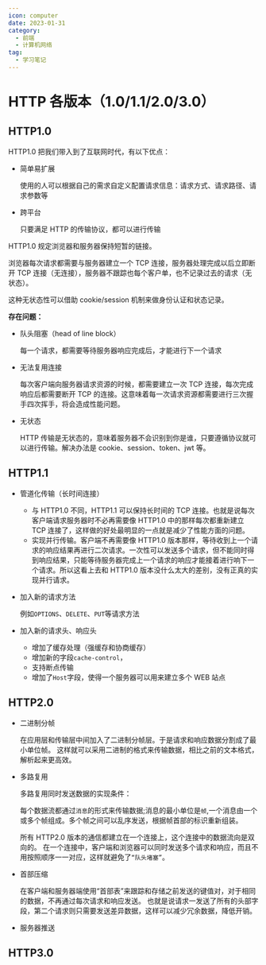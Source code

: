 ```yaml
---
icon: computer
date: 2023-01-31
category:
  - 前端
  - 计算机网络
tag:
  - 学习笔记
---
```


# HTTP 各版本（1.0/1.1/2.0/3.0）

## HTTP1.0

HTTP1.0 把我们带入到了互联网时代，有以下优点：

- 简单易扩展

  使用的人可以根据自己的需求自定义配置请求信息：请求方式、请求路径、请求参数等

- 跨平台

  只要满足 HTTP 的传输协议，都可以进行传输

HTTP1.0 规定浏览器和服务器保持短暂的链接。

浏览器每次请求都需要与服务器建立一个 TCP 连接，服务器处理完成以后立即断开 TCP 连接（无连接），服务器不跟踪也每个客户单，也不记录过去的请求（无状态）。

这种无状态性可以借助 cookie/session 机制来做身份认证和状态记录。

**存在问题：**

- 队头阻塞（head of line block）

  每一个请求，都需要等待服务器响应完成后，才能进行下一个请求

- 无法复用连接

  每次客户端向服务器请求资源的时候，都需要建立一次 TCP 连接，每次完成响应后都需要断开 TCP 的连接。这意味着每一次请求资源都需要进行三次握手四次挥手，将会造成性能问题。

- 无状态

  HTTP 传输是无状态的，意味着服务器不会识别到你是谁，只要遵循协议就可以进行传输。解决办法是 cookie、session、token、jwt 等。

## HTTP1.1

- 管道化传输（长时间连接）

  - 与 HTTP1.0 不同，HTTP1.1 可以保持长时间的 TCP 连接。也就是说每次客户端请求服务器时不必再需要像 HTTP1.0 中的那样每次都重新建立 TCP 连接了，这样做的好处最明显的一点就是减少了性能方面的问题。
  - 实现并行传输。客户端不再需要像 HTTP1.0 版本那样，等待收到上一个请求的响应结果再进行二次请求。一次性可以发送多个请求，但不能同时得到响应结果，只能等待服务器完成上一个请求的响应才能接着进行响下一个请求。所以这看上去和 HTTP1.0 版本没什么太大的差别，没有正真的实现并行请求。

- 加入新的请求方法

  例如`OPTIONS`、`DELETE`、`PUT`等请求方法

- 加入新的请求头、响应头

  - 增加了缓存处理（强缓存和协商缓存）
  - 增加新的字段`cache-control`，
  - 支持断点传输
  - 增加了`Host`字段，使得一个服务器可以用来建立多个 WEB 站点

## HTTP2.0

- 二进制分帧

  在应用层和传输层中间加入了二进制分帧层。于是请求和响应数据分割成了最小单位帧。
  这样就可以采用二进制的格式来传输数据，相比之前的文本格式，解析起来更高效。

- 多路复用

  多路复用同时发送数据的实现条件：

  每个数据流都通过`消息`的形式来传输数据;消息的最小单位是`帧`,一个消息由一个或多个帧组成。多个帧之间可以乱序发送，根据帧首部的标识重新组装。

  所有 HTTP2.0 版本的通信都建立在一个连接上，这个连接中的数据流向是双向的。
  在一个连接中，客户端和浏览器可以同时发送多个请求和响应，而且不用按照顺序一一对应，这样就避免了`“队头堵塞”`。

- 首部压缩

  在客户端和服务器端使用“首部表”来跟踪和存储之前发送的键值对，对于相同的数据，不再通过每次请求和响应发送。
  也就是说请求一发送了所有的头部字段，第二个请求则只需要发送差异数据，这样可以减少冗余数据，降低开销。

- 服务器推送

## HTTP3.0
